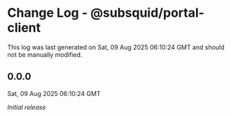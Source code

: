 # Change Log - @subsquid/portal-client

This log was last generated on Sat, 09 Aug 2025 06:10:24 GMT and should not be manually modified.

## 0.0.0
Sat, 09 Aug 2025 06:10:24 GMT

_Initial release_

